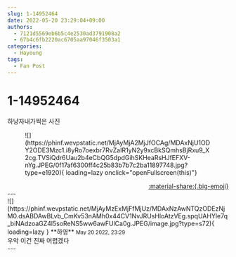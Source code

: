 ```yaml
---
slug: 1-14952464
date: 2022-05-20 23:29:04+09:00
authors:
  - 7121d5569eb6b5c4e2530ad3791908a2
  - 67b4c6fb2220ac6705aa97046f3503a1
categories:
  - Hayoung
tags:
  - Fan Post
---
```


# 1-14952464

<div class="post-container" markdown="1">
<div class="content-container md-sidebar__scrollwrap" markdown="1">

하냥자내가찍은 사진
<figure markdown="1">
![](https://phinf.wevpstatic.net/MjAyMjA2MjJfOCAg/MDAxNjU1ODY2ODE3Mzc1.i8yRo7oexbr7RvZaIR1yN2y9xcBkSQmhsBjRxu9_X2cg.TVSiQdr6Uau2b4eCbQG5dpdGihSKHeaRsHJfEFXV-nYg.JPEG/0f17af6300ff4c25b83b7b7c2ba11897748.jpg?type=e1920){ loading=lazy onclick="openFullscreen(this)"}
</figure>


</div>
</div>

<div style="text-align: right;" markdown="1">
<a href="https://weverse.io/fromis9/fanpost/1-14952464" style="text-align: right;">:material-share:{.big-emoji}</a>
</div>
---

<div class="comments-container md-sidebar__scrollwrap" markdown="1">
<div class="comment" markdown="1">
<div class='id-container' markdown="1">
![](https://phinf.wevpstatic.net/MjAyMzExMjFfMjUz/MDAxNzAwNTQzODEzNjM0.dsABDAwBLvb_CmKv53nAMh0x44CV1NvJRUsHloAtzVEg.spqUAHYle7q_biNAdzoaGZ4l5soReNS5ww6awFUlCa0g.JPEG/image.jpg?type=s72){ loading=lazy }
**<span class="artist">하영</span>** <small>May 20 2022, 23:29</small><br>
</div>
<div class='comment-body' markdown="1">
우악 이건 진짜 어렵겠다
</div>
</div>
</div>
---
